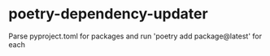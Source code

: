 # poetry-dependency-updater
Parse pyproject.toml for packages and run 'poetry add package@latest' for each
